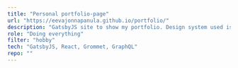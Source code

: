 ```yaml
---
title: "Personal portfolio-page"
url: "https://eevajonnapanula.github.io/portfolio/"
description: "GatsbyJS site to show my portfolio. Design system used is Grommet."
role: "Doing everything"
filter: "hobby"
tech: "GatsbyJS, React, Grommet, GraphQL"
repo: ""
---
```

